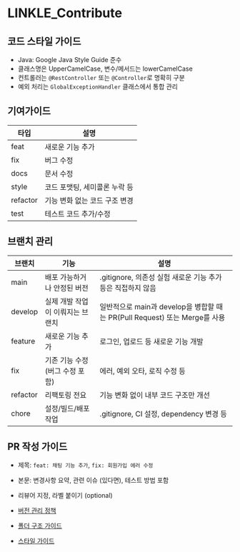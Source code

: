 # LINKLE_Contribute

## 코드 스타일 가이드
- Java: Google Java Style Guide 준수
- 클래스명은 UpperCamelCase, 변수/메서드는 lowerCamelCase
- 컨트롤러는 `@RestController` 또는 `@Controller`로 명확히 구분
- 예외 처리는 `GlobalExceptionHandler` 클래스에서 통합 관리

## 기여가이드
| 타입       | 설명                |
|----------|-------------------|
| feat     | 새로운 기능 추가         |
| fix      | 버그 수정             |
| docs     | 문서 수정             |
| style    | 코드 포맷팅, 세미콜론 누락 등 |
| refactor | 기능 변화 없는 코드 구조 변경 |
| test     | 테스트 코드 추가/수정      |

## 브랜치 관리
| 브랜치      | 기능                 | 설명                                                        |
|----------|--------------------|-----------------------------------------------------------|
| main     | 배포 가능하거나 안정된 버전    | .gitignore, 의존성 실험 새로운 기능 추가 등은 직접하지 않음                   | 
| develop  | 실제 개발 작업이 이뤄지는 브랜치 | 일반적으로 main과 develop을 병합할 때는 PR(Pull Request) 또는 Merge를 사용 |
| feature  | 새로운 기능 추가          | 로그인, 업로드 등 새로운 기능 개발                                      |
| fix      | 기존 기능 수정(버그 수정 포함) | 에러, 예외 오타, 로직 수정 등                                        |
| refactor | 리팩토링 전요            | 기능 변화 없이 내부 코드 구조만 개선                                     |
| chore    | 설정/빌드/배포 작업        | .gitignore, CI 설정, dependency 변경 등                        |

## PR 작성 가이드
- 제목: `feat: 채팅 기능 추가`, `fix: 회원가입 에러 수정`
- 본문: 변경사항 요약, 관련 이슈 (있다면), 테스트 방법 포함
- 리뷰어 지정, 라벨 붙이기 (optional)



- [버전 관리 정책](./docs/VERSIONING.md)
- [폴더 구조 가이드](./docs/DIRECTORY_REACT.md)
- [스타일 가이드](./docs/STYLE_GUIDE_REACT.md)